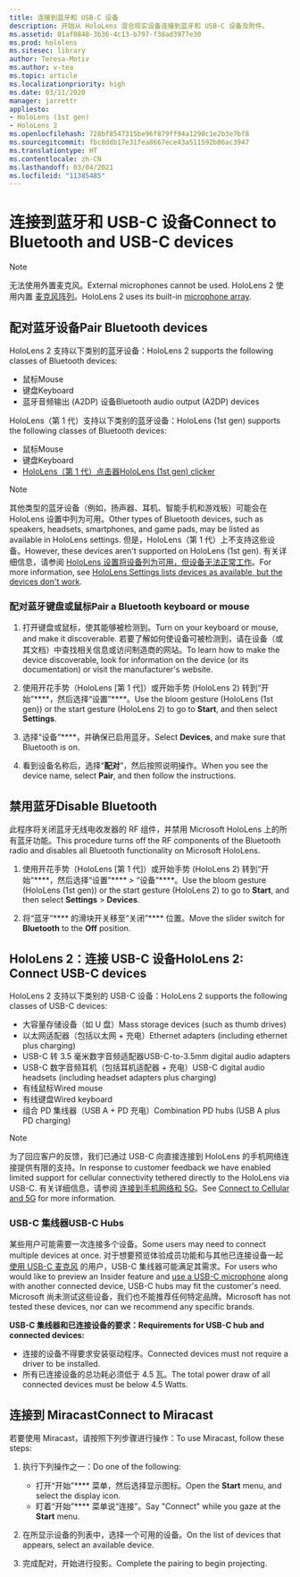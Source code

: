 ```yaml
---
title: 连接到蓝牙和 USB-C 设备
description: 开始从 HoloLens 混合现实设备连接到蓝牙和 USB-C 设备及附件。
ms.assetid: 01af0848-3b36-4c13-b797-f38ad3977e30
ms.prod: hololens
ms.sitesec: library
author: Teresa-Motiv
ms.author: v-tea
ms.topic: article
ms.localizationpriority: high
ms.date: 03/11/2020
manager: jarrettr
appliesto:
- HoloLens (1st gen)
- HoloLens 2
ms.openlocfilehash: 728bf8547315be96f879ff94a1290c1e2b3e7bf8
ms.sourcegitcommit: fbc8ddb17e31fea8667ece43a511592b86ac3947
ms.translationtype: HT
ms.contentlocale: zh-CN
ms.lasthandoff: 03/04/2021
ms.locfileid: "11385485"
---
```

# <a name="connect-to-bluetooth-and-usb-c-devices"></a><span data-ttu-id="bd45b-103">连接到蓝牙和 USB-C 设备</span><span class="sxs-lookup"><span data-stu-id="bd45b-103">Connect to Bluetooth and USB-C devices</span></span>

> [!NOTE]
> <span data-ttu-id="bd45b-104">无法使用外置麦克风。</span><span class="sxs-lookup"><span data-stu-id="bd45b-104">External microphones cannot be used.</span></span> <span data-ttu-id="bd45b-105">HoloLens 2 使用内置 [麦克风阵列](hololens2-hardware.md#audio-and-speech)。</span><span class="sxs-lookup"><span data-stu-id="bd45b-105">HoloLens 2 uses its built-in [microphone array](hololens2-hardware.md#audio-and-speech).</span></span>

## <a name="pair-bluetooth-devices"></a><span data-ttu-id="bd45b-106">配对蓝牙设备</span><span class="sxs-lookup"><span data-stu-id="bd45b-106">Pair Bluetooth devices</span></span>

<span data-ttu-id="bd45b-107">HoloLens 2 支持以下类别的蓝牙设备：</span><span class="sxs-lookup"><span data-stu-id="bd45b-107">HoloLens 2 supports the following classes of Bluetooth devices:</span></span>

- <span data-ttu-id="bd45b-108">鼠标</span><span class="sxs-lookup"><span data-stu-id="bd45b-108">Mouse</span></span>
- <span data-ttu-id="bd45b-109">键盘</span><span class="sxs-lookup"><span data-stu-id="bd45b-109">Keyboard</span></span>
- <span data-ttu-id="bd45b-110">蓝牙音频输出 (A2DP) 设备</span><span class="sxs-lookup"><span data-stu-id="bd45b-110">Bluetooth audio output (A2DP) devices</span></span>

<span data-ttu-id="bd45b-111">HoloLens（第 1 代）支持以下类别的蓝牙设备：</span><span class="sxs-lookup"><span data-stu-id="bd45b-111">HoloLens (1st gen) supports the following classes of Bluetooth devices:</span></span>

- <span data-ttu-id="bd45b-112">鼠标</span><span class="sxs-lookup"><span data-stu-id="bd45b-112">Mouse</span></span>
- <span data-ttu-id="bd45b-113">键盘</span><span class="sxs-lookup"><span data-stu-id="bd45b-113">Keyboard</span></span>
- [<span data-ttu-id="bd45b-114">HoloLens（第 1 代）点击器</span><span class="sxs-lookup"><span data-stu-id="bd45b-114">HoloLens (1st gen) clicker</span></span>](https://docs.microsoft.com/hololens/hololens1-clicker)

> [!NOTE]
> <span data-ttu-id="bd45b-115">其他类型的蓝牙设备（例如，扬声器、耳机、智能手机和游戏板）可能会在 HoloLens 设置中列为可用。</span><span class="sxs-lookup"><span data-stu-id="bd45b-115">Other types of Bluetooth devices, such as speakers, headsets, smartphones, and game pads, may be listed as available in HoloLens settings.</span></span> <span data-ttu-id="bd45b-116">但是，HoloLens（第 1 代）上不支持这些设备。</span><span class="sxs-lookup"><span data-stu-id="bd45b-116">However, these devices aren't supported on HoloLens (1st gen).</span></span> <span data-ttu-id="bd45b-117">有关详细信息，请参阅 [HoloLens 设置将设备列为可用，但设备无法正常工作](hololens-FAQ.md#hololens-settings-lists-devices-as-available-but-the-devices-dont-work)。</span><span class="sxs-lookup"><span data-stu-id="bd45b-117">For more information, see [HoloLens Settings lists devices as available, but the devices don't work](hololens-FAQ.md#hololens-settings-lists-devices-as-available-but-the-devices-dont-work).</span></span>

### <a name="pair-a-bluetooth-keyboard-or-mouse"></a><span data-ttu-id="bd45b-118">配对蓝牙键盘或鼠标</span><span class="sxs-lookup"><span data-stu-id="bd45b-118">Pair a Bluetooth keyboard or mouse</span></span>

1. <span data-ttu-id="bd45b-119">打开键盘或鼠标，使其能够被检测到。</span><span class="sxs-lookup"><span data-stu-id="bd45b-119">Turn on your keyboard or mouse, and make it discoverable.</span></span> <span data-ttu-id="bd45b-120">若要了解如何使设备可被检测到，请在设备（或其文档）中查找相关信息或访问制造商的网站。</span><span class="sxs-lookup"><span data-stu-id="bd45b-120">To learn how to make the device discoverable, look for information on the device (or its documentation) or visit the manufacturer's website.</span></span>

1. <span data-ttu-id="bd45b-121">使用开花手势（HoloLens [第 1 代]）或开始手势 (HoloLens 2) 转到“开始”\*\*\*\*，然后选择“设置”\*\*\*\*。</span><span class="sxs-lookup"><span data-stu-id="bd45b-121">Use the bloom gesture (HoloLens (1st gen)) or the start gesture (HoloLens 2) to go to **Start**, and then select **Settings**.</span></span>

1. <span data-ttu-id="bd45b-122">选择“设备”\*\*\*\*，并确保已启用蓝牙。</span><span class="sxs-lookup"><span data-stu-id="bd45b-122">Select **Devices**, and make sure that Bluetooth is on.</span></span>  

1. <span data-ttu-id="bd45b-123">看到设备名称后，选择“**配对**”，然后按照说明操作。</span><span class="sxs-lookup"><span data-stu-id="bd45b-123">When you see the device name, select **Pair**, and then follow the instructions.</span></span>

## <a name="disable-bluetooth"></a><span data-ttu-id="bd45b-124">禁用蓝牙</span><span class="sxs-lookup"><span data-stu-id="bd45b-124">Disable Bluetooth</span></span>

<span data-ttu-id="bd45b-125">此程序将关闭蓝牙无线电收发器的 RF 组件，并禁用 Microsoft HoloLens 上的所有蓝牙功能。</span><span class="sxs-lookup"><span data-stu-id="bd45b-125">This procedure turns off the RF components of the Bluetooth radio and disables all Bluetooth functionality on Microsoft HoloLens.</span></span>

1. <span data-ttu-id="bd45b-126">使用开花手势（HoloLens [第 1 代]）或开始手势 (HoloLens 2) 转到“开始”\*\*\*\*，然后选择“设置”\*\*\*\* > “设备”\*\*\*\*。</span><span class="sxs-lookup"><span data-stu-id="bd45b-126">Use the bloom gesture (HoloLens (1st gen)) or the start gesture (HoloLens 2) to go to **Start**, and then select **Settings** > **Devices**.</span></span>

1. <span data-ttu-id="bd45b-127">将“蓝牙”\*\*\*\* 的滑块开关移至“关闭”\*\*\*\* 位置。</span><span class="sxs-lookup"><span data-stu-id="bd45b-127">Move the slider switch for **Bluetooth** to the **Off** position.</span></span>

## <a name="hololens-2-connect-usb-c-devices"></a><span data-ttu-id="bd45b-128">HoloLens 2：连接 USB-C 设备</span><span class="sxs-lookup"><span data-stu-id="bd45b-128">HoloLens 2: Connect USB-C devices</span></span>

<span data-ttu-id="bd45b-129">HoloLens 2 支持以下类别的 USB-C 设备：</span><span class="sxs-lookup"><span data-stu-id="bd45b-129">HoloLens 2 supports the following classes of USB-C devices:</span></span>

- <span data-ttu-id="bd45b-130">大容量存储设备（如 U 盘）</span><span class="sxs-lookup"><span data-stu-id="bd45b-130">Mass storage devices (such as thumb drives)</span></span>
- <span data-ttu-id="bd45b-131">以太网适配器（包括以太网 + 充电）</span><span class="sxs-lookup"><span data-stu-id="bd45b-131">Ethernet adapters (including ethernet plus charging)</span></span>
- <span data-ttu-id="bd45b-132">USB-C 转 3.5 毫米数字音频适配器</span><span class="sxs-lookup"><span data-stu-id="bd45b-132">USB-C-to-3.5mm digital audio adapters</span></span>
- <span data-ttu-id="bd45b-133">USB-C 数字音频耳机（包括耳机适配器 + 充电）</span><span class="sxs-lookup"><span data-stu-id="bd45b-133">USB-C digital audio headsets (including headset adapters plus charging)</span></span>
- <span data-ttu-id="bd45b-134">有线鼠标</span><span class="sxs-lookup"><span data-stu-id="bd45b-134">Wired mouse</span></span>
- <span data-ttu-id="bd45b-135">有线键盘</span><span class="sxs-lookup"><span data-stu-id="bd45b-135">Wired keyboard</span></span>
- <span data-ttu-id="bd45b-136">组合 PD 集线器（USB A + PD 充电）</span><span class="sxs-lookup"><span data-stu-id="bd45b-136">Combination PD hubs (USB A plus PD charging)</span></span>

> [!NOTE]
> <span data-ttu-id="bd45b-137">为了回应客户的反馈，我们已通过 USB-C 向直接连接到 HoloLens 的手机网络连接提供有限的支持。</span><span class="sxs-lookup"><span data-stu-id="bd45b-137">In response to customer feedback we have enabled limited support for cellular connectivity tethered directly to the HoloLens via USB-C.</span></span> <span data-ttu-id="bd45b-138">有关详细信息，请参阅 [连接到手机网络和 5G](hololens-cellular.md)。</span><span class="sxs-lookup"><span data-stu-id="bd45b-138">See [Connect to Cellular and 5G](hololens-cellular.md) for more information.</span></span>

### <a name="usb-c-hubs"></a><span data-ttu-id="bd45b-139">USB-C 集线器</span><span class="sxs-lookup"><span data-stu-id="bd45b-139">USB-C Hubs</span></span>

<span data-ttu-id="bd45b-140">某些用户可能需要一次连接多个设备。</span><span class="sxs-lookup"><span data-stu-id="bd45b-140">Some users may need to connect multiple devices at once.</span></span> <span data-ttu-id="bd45b-141">对于想要预览体验成员功能和与其他已连接设备一起 [使用 USB-C 麦克风](hololens-insider.md#usb-c-external-microphone-support) 的用户，USB-C 集线器可能满足其需求。</span><span class="sxs-lookup"><span data-stu-id="bd45b-141">For users who would like to preview an Insider feature and [use a USB-C microphone](hololens-insider.md#usb-c-external-microphone-support) along with another connected device, USB-C hubs may fit the customer's need.</span></span> <span data-ttu-id="bd45b-142">Microsoft 尚未测试这些设备，我们也不能推荐任何特定品牌。</span><span class="sxs-lookup"><span data-stu-id="bd45b-142">Microsoft has not tested these devices, nor can we recommend any specific brands.</span></span>

**<span data-ttu-id="bd45b-143">USB-C 集线器和已连接设备的要求：</span><span class="sxs-lookup"><span data-stu-id="bd45b-143">Requirements for USB-C hub and connected devices:</span></span>**

- <span data-ttu-id="bd45b-144">连接的设备不得要求安装驱动程序。</span><span class="sxs-lookup"><span data-stu-id="bd45b-144">Connected devices must not require a driver to be installed.</span></span>
- <span data-ttu-id="bd45b-145">所有已连接设备的总功耗必须低于 4.5 瓦。</span><span class="sxs-lookup"><span data-stu-id="bd45b-145">The total power draw of all connected devices must be below 4.5 Watts.</span></span>

## <a name="connect-to-miracast"></a><span data-ttu-id="bd45b-146">连接到 Miracast</span><span class="sxs-lookup"><span data-stu-id="bd45b-146">Connect to Miracast</span></span>

<span data-ttu-id="bd45b-147">若要使用 Miracast，请按照下列步骤进行操作：</span><span class="sxs-lookup"><span data-stu-id="bd45b-147">To use Miracast, follow these steps:</span></span>

1. <span data-ttu-id="bd45b-148">执行下列操作之一：</span><span class="sxs-lookup"><span data-stu-id="bd45b-148">Do one of the following:</span></span>  

   - <span data-ttu-id="bd45b-149">打开“开始”\*\*\*\* 菜单，然后选择显示图标。</span><span class="sxs-lookup"><span data-stu-id="bd45b-149">Open the **Start** menu, and select the display icon.</span></span>
   - <span data-ttu-id="bd45b-150">盯着“开始”\*\*\*\* 菜单说“连接”。</span><span class="sxs-lookup"><span data-stu-id="bd45b-150">Say "Connect" while you gaze at the **Start** menu.</span></span>  

1. <span data-ttu-id="bd45b-151">在所显示设备的列表中，选择一个可用的设备。</span><span class="sxs-lookup"><span data-stu-id="bd45b-151">On the list of devices that appears, select an available device.</span></span>

1. <span data-ttu-id="bd45b-152">完成配对，开始进行投影。</span><span class="sxs-lookup"><span data-stu-id="bd45b-152">Complete the pairing to begin projecting.</span></span>
